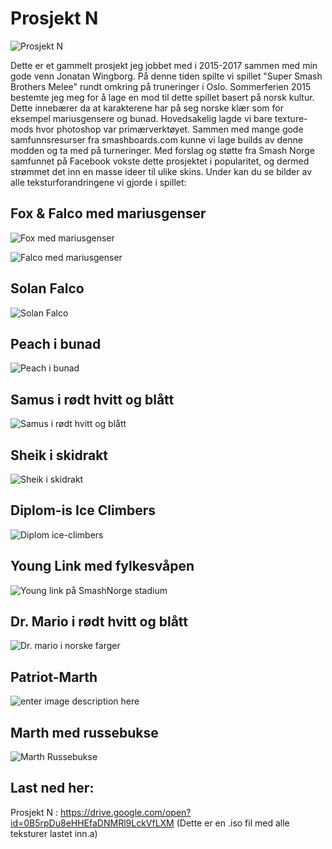 # Prosjekt N
![Prosjekt N](https://scontent.fosl3-2.fna.fbcdn.net/v/t31.0-8/12052554_1644910162441416_196696005697174009_o.jpg?_nc_cat=111&_nc_sid=07e735&_nc_ohc=kNiDFtYn_DgAX875Lgl&_nc_ht=scontent.fosl3-2.fna&oh=3b52c488b6377ce910ccafed11ef1984&oe=5EC0FC9B)

Dette er et gammelt prosjekt jeg jobbet med i 2015-2017 sammen med min gode venn Jonatan Wingborg. På denne tiden spilte vi spillet "Super Smash Brothers Melee" rundt omkring på truneringer i Oslo. Sommerferien 2015 bestemte jeg meg for å lage en mod til dette spillet basert på norsk kultur. Dette innebærer da at karakterene har på seg norske klær som for eksempel mariusgensere og bunad. Hovedsakelig lagde vi bare texture-mods hvor photoshop var primærverktøyet. Sammen med mange gode samfunnsresurser fra smashboards.com kunne vi lage builds av denne modden og ta med på turneringer. Med forslag og støtte fra Smash Norge samfunnet på Facebook vokste dette prosjektet i popularitet, og dermed strømmet det inn en masse ideer til ulike skins. Under kan du se bilder av alle teksturforandringene vi gjorde i spillet:

## Fox & Falco med mariusgenser

![Fox med mariusgenser](https://scontent.fosl3-2.fna.fbcdn.net/v/t31.0-8/11823026_1627323870866712_1483780029356379972_o.jpg?_nc_cat=103&_nc_sid=07e735&_nc_ohc=PrbGvSApTBMAX__IEhE&_nc_ht=scontent.fosl3-2.fna&oh=276bdab720ebd8cb32c373abcbaa15af&oe=5EC0B1C1)

![Falco med mariusgenser](https://scontent.fosl3-1.fna.fbcdn.net/v/t31.0-8/11794394_1627323907533375_672102276703806155_o.jpg?_nc_cat=102&_nc_sid=07e735&_nc_ohc=AD4a_vwv7IUAX-ecZ9w&_nc_ht=scontent.fosl3-1.fna&oh=a15f2d5018a3f2424bfa423a35a1d433&oe=5EC040E1)
## Solan Falco
![Solan Falco](https://scontent.fosl3-1.fna.fbcdn.net/v/t31.0-8/12183801_1652794231653009_8243019150948626035_o.jpg?_nc_cat=110&_nc_sid=07e735&_nc_ohc=lq6yLJtpYN0AX_hLADB&_nc_ht=scontent.fosl3-1.fna&oh=ca7f4f84527a065e3cf796f6b88b1a34&oe=5EBF5A14)

## Peach i bunad

![Peach i bunad](https://scontent.fosl3-1.fna.fbcdn.net/v/t31.0-8/12034307_1644910125774753_7765792868781736903_o.jpg?_nc_cat=108&_nc_sid=07e735&_nc_ohc=iOE7cLdBrgkAX9qJ5dc&_nc_ht=scontent.fosl3-1.fna&oh=bc6bdf6be28d7c8790cbd8bf0b07c584&oe=5EBE16E2)


## Samus i rødt hvitt og blått
![Samus i rødt hvitt og blått](https://scontent.fosl3-2.fna.fbcdn.net/v/t31.0-8/11834897_1627323917533374_1257277886771715627_o.jpg?_nc_cat=109&_nc_sid=07e735&_nc_ohc=r0YHzXatud0AX_QKSAW&_nc_ht=scontent.fosl3-2.fna&oh=4d03504a0f8b4bf7b2b10fdb5b81788b&oe=5EC01920)

## Sheik i skidrakt
![Sheik i skidrakt](https://scontent.fosl3-2.fna.fbcdn.net/v/t31.0-8/12068870_1646433245622441_3246808038388069454_o.jpg?_nc_cat=111&_nc_sid=07e735&_nc_ohc=35bqENR4gSsAX9qv4Zk&_nc_ht=scontent.fosl3-2.fna&oh=804809044cf181d9bb099961cb76b8bf&oe=5EBE049B)

## Diplom-is Ice Climbers
![Diplom ice-climbers](https://scontent.fosl3-2.fna.fbcdn.net/v/t31.0-8/12141099_1648328015432964_9150961632296380894_o.jpg?_nc_cat=104&_nc_sid=07e735&_nc_ohc=-7crOEYIVYAAX_2v_8_&_nc_ht=scontent.fosl3-2.fna&oh=20d1707c0e301302f175948e65a44a52&oe=5EBEB378)

## Young Link med fylkesvåpen
![Young link på SmashNorge stadium](https://scontent.fosl3-1.fna.fbcdn.net/v/t31.0-8/11807386_1625559221043177_7741968834856362389_o.jpg?_nc_cat=102&_nc_sid=ca434c&_nc_ohc=Uidc4YEUS54AX-2LoML&_nc_ht=scontent.fosl3-1.fna&oh=8ca543f07a43b8c327ba30019e8cb21b&oe=5EBF03DB)

## Dr. Mario i rødt hvitt og blått
![Dr. mario i norske farger](https://scontent.fosl3-2.fna.fbcdn.net/v/t31.0-8/12087715_1648327995432966_8018646340850863768_o.jpg?_nc_cat=109&_nc_sid=07e735&_nc_ohc=_W3-SflQOfoAX_tz_yX&_nc_ht=scontent.fosl3-2.fna&oh=48e0a3ec5ca796dbbc7b41b73bc9732e&oe=5EBECC6E)

## Patriot-Marth
![enter image description here](https://scontent.fosl3-2.fna.fbcdn.net/v/t31.0-8/12045430_1643579432574489_8213991055172875970_o.jpg?_nc_cat=106&_nc_sid=07e735&_nc_ohc=IsvIb2JK3xMAX8e3NYu&_nc_ht=scontent.fosl3-2.fna&oh=bb5714ee2be6f33aafcd06dfe94eec07&oe=5EC07CE2)

## Marth med russebukse

![Marth Russebukse](https://scontent.fosl3-2.fna.fbcdn.net/v/t31.0-8/12247808_1657811977817901_5165643508600898145_o.jpg?_nc_cat=111&_nc_sid=07e735&_nc_ohc=Fl50hS7CcZ4AX9GX-sa&_nc_ht=scontent.fosl3-2.fna&oh=be7f7374dc9e6ff572170aae0cdedf8d&oe=5EBE5085)

## Last ned her:
Prosjekt N : 
https://drive.google.com/open?id=0B5rpDu8eHHEfaDNMRl9LckVfLXM
(Dette er en .iso fil med alle teksturer lastet inn.a)

